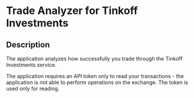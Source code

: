 # Trade Analyzer for Tinkoff Investments

## Description

The application analyzes how successfully you trade through the Tinkoff Investments service.

The application requires an API token only to read your transactions - the application is not able to perform operations on the exchange. The token is used only for reading.